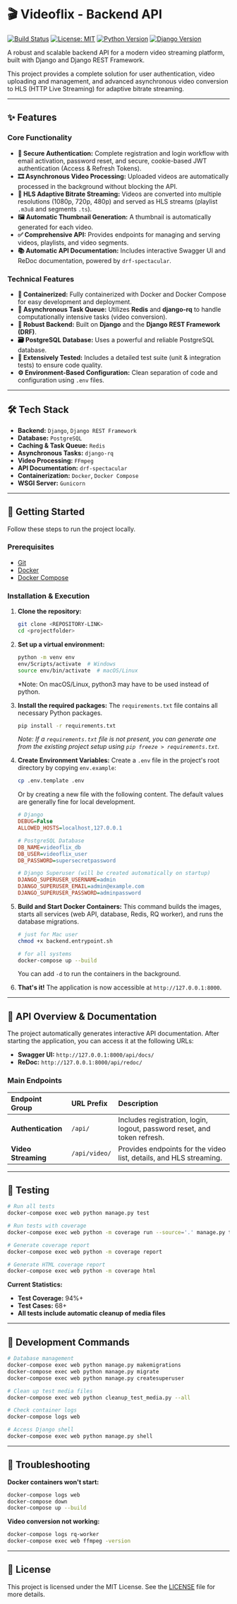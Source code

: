 # 🎬 Videoflix - Backend API

[![Build Status](https://img.shields.io/badge/build-passing-brightgreen)](https://github.com/YOUR_USERNAME/YOUR_REPO)
[![License: MIT](https://img.shields.io/badge/License-MIT-yellow.svg)](https://opensource.org/licenses/MIT)
[![Python Version](https://img.shields.io/badge/python-3.12-blue.svg)](https://www.python.org/)
[![Django Version](https://img.shields.io/badge/django-5.2-green.svg)](https://www.djangoproject.com/)

A robust and scalable backend API for a modern video streaming platform, built with Django and Django REST Framework.

This project provides a complete solution for user authentication, video uploading and management, and advanced asynchronous video conversion to HLS (HTTP Live Streaming) for adaptive bitrate streaming.

---

## ✨ Features

### Core Functionality
*   **🔐 Secure Authentication:** Complete registration and login workflow with email activation, password reset, and secure, cookie-based JWT authentication (Access & Refresh Tokens).
*   **🎞️ Asynchronous Video Processing:** Uploaded videos are automatically processed in the background without blocking the API.
*   **🚀 HLS Adaptive Bitrate Streaming:** Videos are converted into multiple resolutions (1080p, 720p, 480p) and served as HLS streams (playlist `.m3u8` and segments `.ts`).
*   **🖼️ Automatic Thumbnail Generation:** A thumbnail is automatically generated for each video.
*   **✅ Comprehensive API:** Provides endpoints for managing and serving videos, playlists, and video segments.
*   **📚 Automatic API Documentation:** Includes interactive Swagger UI and ReDoc documentation, powered by `drf-spectacular`.

### Technical Features
*   **🐳 Containerized:** Fully containerized with Docker and Docker Compose for easy development and deployment.
*   **🔄 Asynchronous Task Queue:** Utilizes **Redis** and **django-rq** to handle computationally intensive tasks (video conversion).
*   **🔧 Robust Backend:** Built on **Django** and the **Django REST Framework (DRF)**.
*   **🗃️ PostgreSQL Database:** Uses a powerful and reliable PostgreSQL database.
*   **🧪 Extensively Tested:** Includes a detailed test suite (unit & integration tests) to ensure code quality.
*   **⚙️ Environment-Based Configuration:** Clean separation of code and configuration using `.env` files.

---

## 🛠️ Tech Stack

*   **Backend:** `Django`, `Django REST Framework`
*   **Database:** `PostgreSQL`
*   **Caching & Task Queue:** `Redis`
*   **Asynchronous Tasks:** `django-rq`
*   **Video Processing:** `FFmpeg`
*   **API Documentation:** `drf-spectacular`
*   **Containerization:** `Docker`, `Docker Compose`
*   **WSGI Server:** `Gunicorn`

---

## 🚀 Getting Started

Follow these steps to run the project locally.

### Prerequisites
*   [Git](https://git-scm.com/)
*   [Docker](https://www.docker.com/products/docker-desktop/)
*   [Docker Compose](https://docs.docker.com/compose/)

### Installation & Execution

1. **Clone the repository:**

   ```bash
   git clone <REPOSITORY-LINK>
   cd <projectfolder>
   
2. **Set up a virtual environment:**

    ```bash
    python -m venv env
    env/Scripts/activate  # Windows
    source env/bin/activate  # macOS/Linux
    ```
    *Note: On macOS/Linux, python3 may have to be used instead of python.

3.  **Install the required packages:**
    The `requirements.txt` file contains all necessary Python packages.
    ```bash
    pip install -r requirements.txt
    ```
    *Note: If a `requirements.txt` file is not present, you can generate one from the existing project setup using `pip freeze > requirements.txt`.*


4.  **Create Environment Variables:**
    Create a `.env` file in the project's root directory by copying `env.example`:

    ```bash
    cp .env.template .env
    ```

     Or by creating a new file with the following content. The default values are generally fine for local development.
    ```ini
    # Django
    DEBUG=False
    ALLOWED_HOSTS=localhost,127.0.0.1

    # PostgreSQL Database
    DB_NAME=videoflix_db
    DB_USER=videoflix_user
    DB_PASSWORD=supersecretpassword

    # Django Superuser (will be created automatically on startup)
    DJANGO_SUPERUSER_USERNAME=admin
    DJANGO_SUPERUSER_EMAIL=admin@example.com
    DJANGO_SUPERUSER_PASSWORD=adminpassword
    ```

5.  **Build and Start Docker Containers:**
    This command builds the images, starts all services (web API, database, Redis, RQ worker), and runs the database migrations.
    ```bash
    # just for Mac user
    chmod +x backend.entrypoint.sh

    # for all systems
    docker-compose up --build
    ```
    You can add `-d` to run the containers in the background.

6.  **That's it!**
    The application is now accessible at `http://127.0.0.1:8000`.

---

## 📄 API Overview & Documentation

The project automatically generates interactive API documentation. After starting the application, you can access it at the following URLs:

*   **Swagger UI:** `http://127.0.0.1:8000/api/docs/`
*   **ReDoc:** `http://127.0.0.1:8000/api/redoc/`

### Main Endpoints

| Endpoint Group | URL Prefix | Description |
| :--- | :--- | :--- |
| **Authentication** | `/api/` | Includes registration, login, logout, password reset, and token refresh. |
| **Video Streaming** | `/api/video/` | Provides endpoints for the video list, details, and HLS streaming. |

---

## 🧪 Testing

```bash
# Run all tests
docker-compose exec web python manage.py test

# Run tests with coverage
docker-compose exec web python -m coverage run --source='.' manage.py test

# Generate coverage report
docker-compose exec web python -m coverage report

# Generate HTML coverage report
docker-compose exec web python -m coverage html
```

**Current Statistics:**
*   **Test Coverage:** 94%+
*   **Test Cases:** 68+
*   **All tests include automatic cleanup of media files**

---

## 🔧 Development Commands

```bash
# Database management
docker-compose exec web python manage.py makemigrations
docker-compose exec web python manage.py migrate
docker-compose exec web python manage.py createsuperuser

# Clean up test media files
docker-compose exec web python cleanup_test_media.py --all

# Check container logs
docker-compose logs web

# Access Django shell
docker-compose exec web python manage.py shell
```

---

## 🚨 Troubleshooting

**Docker containers won't start:**
```bash
docker-compose logs web
docker-compose down
docker-compose up --build
```

**Video conversion not working:**
```bash
docker-compose logs rq-worker
docker-compose exec web ffmpeg -version
```

---

## 📝 License

This project is licensed under the MIT License. See the [LICENSE](LICENSE) file for more details.

